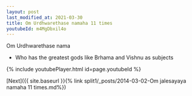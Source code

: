 ```yaml
---
layout: post
last_modified_at: 2021-03-30
title: Om Urdhwarethase namaha 11 times
youtubeId: m4MgDbxil4o
---
```

 
 
Om Urdhwarethase nama 
 
 -  Who has the greatest gods like Brhama and Vishnu as subjects 
 
  
 
  
 
 
 
 
 
 


{% include youtubePlayer.html id=page.youtubeId %}
 
[Next]({{ site.baseurl }}{% link  split1/_posts/2014-03-02-Om jalesayaya namaha 11 times.md%})
 
